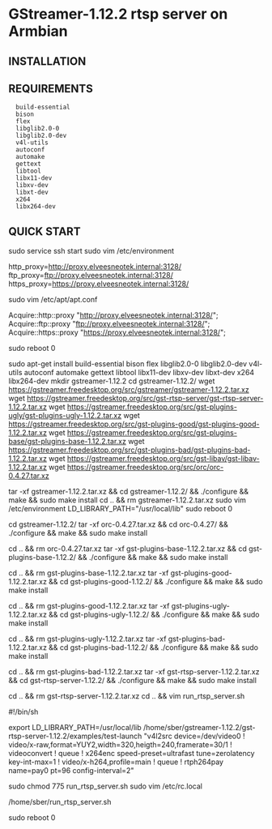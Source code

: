 # GStreamer-1.12.2 rtsp server on Armbian
INSTALLATION
------------

REQUIREMENTS
------------


      build-essential
      bison
      flex
      libglib2.0-0
      libglib2.0-dev
      v4l-utils
      autoconf
      automake
      gettext
      libtool
      libx11-dev
      libxv-dev
      libxt-dev
      x264
      libx264-dev

QUICK START
-----------
sudo service ssh start
sudo vim /etc/environment

http_proxy=http://proxy.elveesneotek.internal:3128/
ftp_proxy=ftp://proxy.elveesneotek.internal:3128/
https_proxy=https://proxy.elveesneotek.internal:3128/

sudo vim /etc/apt/apt.conf

Acquire::http::proxy "http://proxy.elveesneotek.internal:3128/";
Acquire::ftp::proxy "ftp://proxy.elveesneotek.internal:3128/";
Acquire::https::proxy "https://proxy.elveesneotek.internal:3128/";

sudo reboot 0

sudo apt-get install build-essential bison flex libglib2.0-0 libglib2.0-dev v4l-utils autoconf automake gettext libtool libx11-dev libxv-dev libxt-dev x264 libx264-dev
mkdir gstreamer-1.12.2
cd gstreamer-1.12.2/
wget https://gstreamer.freedesktop.org/src/gstreamer/gstreamer-1.12.2.tar.xz
wget https://gstreamer.freedesktop.org/src/gst-rtsp-server/gst-rtsp-server-1.12.2.tar.xz
wget https://gstreamer.freedesktop.org/src/gst-plugins-ugly/gst-plugins-ugly-1.12.2.tar.xz
wget https://gstreamer.freedesktop.org/src/gst-plugins-good/gst-plugins-good-1.12.2.tar.xz
wget https://gstreamer.freedesktop.org/src/gst-plugins-base/gst-plugins-base-1.12.2.tar.xz
wget https://gstreamer.freedesktop.org/src/gst-plugins-bad/gst-plugins-bad-1.12.2.tar.xz
wget https://gstreamer.freedesktop.org/src/gst-libav/gst-libav-1.12.2.tar.xz
wget https://gstreamer.freedesktop.org/src/orc/orc-0.4.27.tar.xz

tar -xf gstreamer-1.12.2.tar.xz && cd gstreamer-1.12.2/ && ./configure && make && sudo make install
cd .. && rm gstreamer-1.12.2.tar.xz
sudo vim /etc/environment
LD_LIBRARY_PATH="/usr/local/lib"
sudo reboot 0

cd gstreamer-1.12.2/ 
tar -xf orc-0.4.27.tar.xz && cd orc-0.4.27/ && ./configure && make && sudo make install

cd .. && rm orc-0.4.27.tar.xz
tar -xf gst-plugins-base-1.12.2.tar.xz && cd gst-plugins-base-1.12.2/ && ./configure && make && sudo make install

cd .. && rm gst-plugins-base-1.12.2.tar.xz
tar -xf gst-plugins-good-1.12.2.tar.xz && cd gst-plugins-good-1.12.2/ && ./configure && make && sudo make install

cd .. && rm gst-plugins-good-1.12.2.tar.xz
tar -xf gst-plugins-ugly-1.12.2.tar.xz && cd gst-plugins-ugly-1.12.2/ && ./configure && make && sudo make install

cd .. && rm gst-plugins-ugly-1.12.2.tar.xz
tar -xf gst-plugins-bad-1.12.2.tar.xz && cd gst-plugins-bad-1.12.2/ && ./configure && make && sudo make install

cd .. && rm gst-plugins-bad-1.12.2.tar.xz
tar -xf gst-rtsp-server-1.12.2.tar.xz && cd gst-rtsp-server-1.12.2/ && ./configure && make && sudo make install 

cd .. && rm gst-rtsp-server-1.12.2.tar.xz
cd .. && vim run_rtsp_server.sh

#!/bin/sh

export LD_LIBRARY_PATH=/usr/local/lib
/home/sber/gstreamer-1.12.2/gst-rtsp-server-1.12.2/examples/test-launch "v4l2src device=/dev/video0 ! video/x-raw,format=YUY2,width=320,heigth=240,framerate=30/1 ! videoconvert ! queue ! x264enc speed-preset=ultrafast tune=zerolatency key-int-max=1 ! video/x-h264,profile=main ! queue ! rtph264pay name=pay0 pt=96 config-interval=2"

sudo chmod 775 run_rtsp_server.sh
sudo vim /etc/rc.local

/home/sber/run_rtsp_server.sh

sudo reboot 0
